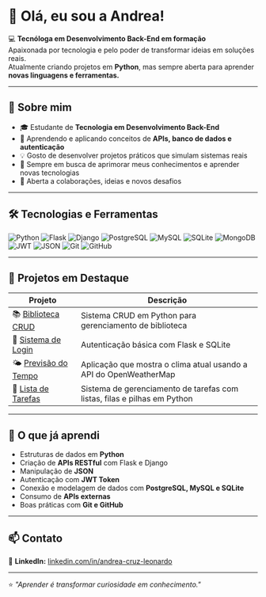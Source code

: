 # 👋 Olá, eu sou a Andrea!

💻 **Tecnóloga em Desenvolvimento Back-End em formação**  
Apaixonada por tecnologia e pelo poder de transformar ideias em soluções reais.  
Atualmente criando projetos em **Python**, mas sempre aberta para aprender **novas linguagens e ferramentas.**

---

## 🚀 Sobre mim
- 🎓 Estudante de **Tecnologia em Desenvolvimento Back-End**
- 🧠 Aprendendo e aplicando conceitos de **APIs, banco de dados e autenticação**
- 💡 Gosto de desenvolver projetos práticos que simulam sistemas reais
- 🌱 Sempre em busca de aprimorar meus conhecimentos e aprender novas tecnologias
- 💬 Aberta a colaborações, ideias e novos desafios

---

## 🛠️ Tecnologias e Ferramentas
<div align="left">

![Python](https://img.shields.io/badge/Python-3776AB?style=for-the-badge&logo=python&logoColor=white)
![Flask](https://img.shields.io/badge/Flask-000000?style=for-the-badge&logo=flask&logoColor=white)
![Django](https://img.shields.io/badge/Django-092E20?style=for-the-badge&logo=django&logoColor=white)
![PostgreSQL](https://img.shields.io/badge/PostgreSQL-316192?style=for-the-badge&logo=postgresql&logoColor=white)
![MySQL](https://img.shields.io/badge/MySQL-005C84?style=for-the-badge&logo=mysql&logoColor=white)
![SQLite](https://img.shields.io/badge/SQLite-07405E?style=for-the-badge&logo=sqlite&logoColor=white)
![MongoDB](https://img.shields.io/badge/MongoDB-4EA94B?style=for-the-badge&logo=mongodb&logoColor=white)
![JWT](https://img.shields.io/badge/JWT-000000?style=for-the-badge&logo=jsonwebtokens&logoColor=white)
![JSON](https://img.shields.io/badge/JSON-000000?style=for-the-badge&logo=json&logoColor=white)
![Git](https://img.shields.io/badge/Git-F05032?style=for-the-badge&logo=git&logoColor=white)
![GitHub](https://img.shields.io/badge/GitHub-181717?style=for-the-badge&logo=github&logoColor=white)

</div>

---

## 📂 Projetos em Destaque
| Projeto | Descrição |
|----------|------------|
| 📚 [Biblioteca CRUD](https://github.com/Dedeinha81/Biblioteca_crud) | Sistema CRUD em Python para gerenciamento de biblioteca |
| 🔐 [Sistema de Login](https://github.com/Dedeinha81/Sistema-de-login) | Autenticação básica com Flask e SQLite |
| 🌤️ [Previsão do Tempo](https://github.com/Dedeinha81/Previsao-tempo) | Aplicação que mostra o clima atual usando a API do OpenWeatherMap |
| 📝 [Lista de Tarefas](https://github.com/Dedeinha81/Lista-de-Tarefas) | Sistema de gerenciamento de tarefas com listas, filas e pilhas em Python |

---

## 🌱 O que já aprendi
- Estruturas de dados em **Python**
- Criação de **APIs RESTful** com Flask e Django  
- Manipulação de **JSON**
- Autenticação com **JWT Token**
- Conexão e modelagem de dados com **PostgreSQL, MySQL e SQLite**
- Consumo de **APIs externas**
- Boas práticas com **Git e GitHub**

---



## 📫 Contato
 
💼 **LinkedIn:** [linkedin.com/in/andrea-cruz-leonardo](https://www.linkedin.com/in/andrea-cruz-leonardo/)  

---

⭐ *"Aprender é transformar curiosidade em conhecimento."*
